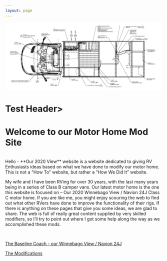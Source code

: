 ```yaml
---
layout: page
---
```


<img src="/assets/vandrawing.jpg"/>

<h1>Test Header>

<h1>Welcome to our Motor Home Mod Site</h1>
<br>
Hello - **Our 2020 View** website is a website dedicated to giving RV Enthusiasts ideas based on what we have done to modify our motor home.  This is not a “How To” website, but rather a “How We Did It” website. 

My wife and I have been RVing for over 30 years, with the last many years being in a series of Class B camper vans.  Our latest motor home is the one this website is focused on – Our 2020 Winnebago View / Navion 24J Class C motor home.
If you are like me, you might enjoy scouring the web to find out what other RVers have done to improve the functionality of their rigs.  If there is anything on these pages that give you some ideas, we are glad to share.  The web is full of really great content supplied by very skilled modifiers, so I’ll try to point out where I got some help along the way as we accomplished these mods.    

<br>

[The Baseline Coach - our Winnebago View / Navion 24J](/our24jview/)


[The Modifications](/ourmods/)
